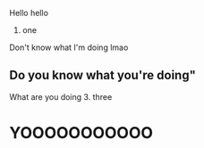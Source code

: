 Hello hello
1. one


Don't know what I'm doing lmao

## Do you know what you're doing"

What are you doing
3. three
# YOOOOOOOOOOO